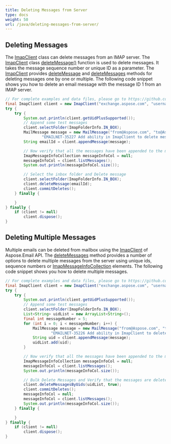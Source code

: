 ```yaml
---
title: Deleting Messages from Server
type: docs
weight: 50
url: /java/deleting-messages-from-server/
---
```



## **Deleting Messages**
The [ImapClient](https://apireference.aspose.com/email/java/com.aspose.email/ImapClient) class can delete messages from an IMAP server. The [ImapClient](https://apireference.aspose.com/email/java/com.aspose.email/ImapClient) class [deleteMessage()](https://apireference.aspose.com/email/java/com.aspose.email/ImapClient#deleteMessage\(int\)) function is used to delete messages. It takes the message sequence number or unique ID as a parameter. The [ImapClient](https://apireference.aspose.com/email/java/com.aspose.email/ImapClient) provides [deleteMessage](https://apireference.aspose.com/email/java/com.aspose.email/ImapClient#deleteMessage\(int\)) and [deleteMessages](https://apireference.aspose.com/email/java/com.aspose.email/ImapClient#deleteMessagesBySequences\(com.aspose.email.IConnection,%20java.lang.Iterable\)) methods for deleting messages one by one or multiple. The following code snippet shows you how to delete an email message with the message ID 1 from an IMAP server.



~~~Java
// For complete examples and data files, please go to https://github.com/aspose-email/Aspose.Email-for-Java
final ImapClient client = new ImapClient("exchange.aspose.com", "username", "password");
try {
    try {
        System.out.println(client.getUidPlusSupported());
        // Append some test messages
        client.selectFolder(ImapFolderInfo.IN_BOX);
        MailMessage message = new MailMessage("from@Aspose.com", "to@Aspose.com", "EMAILNET-35227 - " + UUID.randomUUID(),
                "EMAILNET-35227 Add ability in ImapClient to delete message");
        String emailId = client.appendMessage(message);

        // Now verify that all the messages have been appended to the mailbox
        ImapMessageInfoCollection messageInfoCol = null;
        messageInfoCol = client.listMessages();
        System.out.println(messageInfoCol.size());

        // Select the inbox folder and Delete message
        client.selectFolder(ImapFolderInfo.IN_BOX);
        client.deleteMessage(emailId);
        client.commitDeletes();
    } finally {

    }
} finally {
    if (client != null)
        client.dispose();
}
~~~
## **Deleting Multiple Messages**
Multiple emails can be deleted from mailbox using the [ImapClient](https://apireference.aspose.com/email/java/com.aspose.email/ImapClient) of Aspose.Email API. The [deleteMessages](https://apireference.aspose.com/email/java/com.aspose.email/ImapClient#deleteMessagesBySequences\(com.aspose.email.IConnection,%20java.lang.Iterable\)) method provides a number of options to delete multiple messages from the server using unique ids, sequence numbers or [ImapMessageInfoCollection](https://apireference.aspose.com/email/java/com.aspose.email/imapmessageinfocollection) elements. The following code snippet shows you how to delete multiple messages.



~~~Java
// For complete examples and data files, please go to https://github.com/aspose-email/Aspose.Email-for-Java
final ImapClient client = new ImapClient("exchange.aspose.com", "username", "password");
try {
    try {
        System.out.println(client.getUidPlusSupported());
        // Append some test messages
        client.selectFolder(ImapFolderInfo.IN_BOX);
        List<String> uidList = new ArrayList<String>();
        final int messageNumber = 5;
        for (int i = 0; i < messageNumber; i++) {
            MailMessage message = new MailMessage("from@Aspose.com", "to@Aspose.com", "EMAILNET-35226 - " + UUID.randomUUID(),
                    "EMAILNET-35226 Add ability in ImapClient to delete messages and change flags for set of messages");
            String uid = client.appendMessage(message);
            uidList.add(uid);
        }

        // Now verify that all the messages have been appended to the mailbox
        ImapMessageInfoCollection messageInfoCol = null;
        messageInfoCol = client.listMessages();
        System.out.println(messageInfoCol.size());

        // Bulk Delete Messages and Verify that the messages are deleted
        client.deleteMessagesByUids(uidList, true);
        client.commitDeletes();
        messageInfoCol = null;
        messageInfoCol = client.listMessages();
        System.out.println(messageInfoCol.size());
    } finally {

    }
} finally {
    if (client != null)
        client.dispose();
}
~~~
